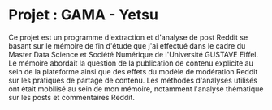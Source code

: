 # Projet : GAMA - Yetsu

Ce projet est un programme d'extraction et d'analyse de post Reddit se basant sur le mémoire de fin d'étude que j'ai effectué dans le cadre du Master Data Science et Société Numérique de l'Université GUSTAVE Eiffel.
Le mémoire abordait la question de la publication de contenu explicite au sein de la plateforme ainsi que des effets du modèle de modération Reddit sur les pratiques de partage de contenu. Les méthodes d'analyses utilisés ont était
mobilisé au sein de mon mémoire, notamment l'analyse thématique sur les posts et commentaires Reddit.

